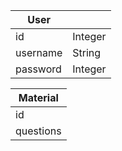 | User |  |
| --- | --- |
| id | Integer |
| username | String |
| password | Integer |

| Material |
| --- |
| id |
| questions |